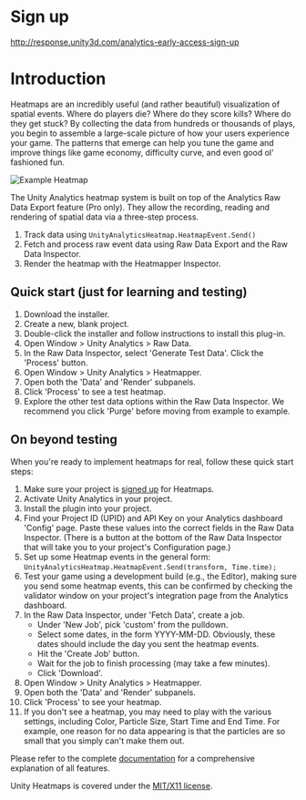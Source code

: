 # Sign up
http://response.unity3d.com/analytics-early-access-sign-up

# Introduction
Heatmaps are an incredibly useful (and rather beautiful) visualization of spatial events. Where do players die? Where do they score kills? 
Where do they get stuck? By collecting the data from hundreds or thousands of plays, you begin to assemble a large-scale picture of how your 
users experience your game. The patterns that emerge can help you tune the game and improve things like game economy, difficulty curve, and 
even good ol' fashioned fun.

![Example Heatmap](https://bytebucket.org/Unity-Technologies/heatmaps/raw/3f60ffb1750ed62c7e2273a8cc7e94ac42db9298/heatmap.png)

The Unity Analytics heatmap system is built on top of the Analytics Raw Data Export feature (Pro only). They allow the recording, reading and rendering of spatial data via a three-step process.

1. Track data using `UnityAnalyticsHeatmap.HeatmapEvent.Send()`
2. Fetch and process raw event data using Raw Data Export and the Raw Data Inspector.
3. Render the heatmap with the Heatmapper Inspector.

## Quick start (just for learning and testing)
1. Download the installer.
2. Create a new, blank project.
3. Double-click the installer and follow instructions to install this plug-in.
4. Open Window > Unity Analytics > Raw Data.
5. In the Raw Data Inspector, select 'Generate Test Data'. Click the 'Process' button.
6. Open Window > Unity Analytics > Heatmapper.
7. Open both the 'Data' and 'Render' subpanels.
8. Click 'Process' to see a test heatmap.
9. Explore the other test data options within the Raw Data Inspector. We recommend you click 'Purge' before moving from example to example.

## On beyond testing
When you're ready to implement heatmaps for real, follow these quick start steps:

1. Make sure your project is [signed up](http://response.unity3d.com/analytics-early-access-sign-up) for Heatmaps.
2. Activate Unity Analytics in your project.
3. Install the plugin into your project.
4. Find your Project ID (UPID) and API Key on your Analytics dashboard 'Config' page. Paste these values into the correct fields in the Raw Data Inspector. (There is a button at the bottom of the Raw Data Inspector that will take you to your project's Configuration page.)
5. Set up some Heatmap events in the general form:
`UnityAnalyticsHeatmap.HeatmapEvent.Send(transform, Time.time);    `
6. Test your game using a development build (e.g., the Editor), making sure you send some heatmap events, this can be confirmed by checking the validator window on your project's integration page from the Analytics dashboard. 
7. In the Raw Data Inspector, under 'Fetch Data', create a job.
     * Under 'New Job', pick 'custom' from the pulldown.
     * Select some dates, in the form YYYY-MM-DD. Obviously, these dates should include the day you sent the heatmap events.
     * Hit the 'Create Job' button.
     * Wait for the job to finish processing (may take a few minutes).
     * Click 'Download'.
8. Open Window > Unity Analytics > Heatmapper.
9. Open both the 'Data' and 'Render' subpanels.
10. Click 'Process' to see your heatmap.
11. If you don't see a heatmap, you may need to play with the various settings, including Color, Particle Size, Start Time and End Time. For example, one reason for no data appearing is that the particles are so small that you simply can't make them out.


Please refer to the complete [documentation](https://bitbucket.org/Unity-Technologies/heatmaps/wiki/browse/) for a comprehensive explanation of all features.

Unity Heatmaps is covered under the [MIT/X11 license](https://bitbucket.org/Unity-Technologies/heatmaps/src/d2ca4fd043ad9b3d005423a5ecba81772e0ce9d1/license.txt?at=master&fileviewer=file-view-default).